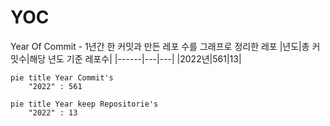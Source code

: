 # YOC
Year Of Commit - 1년간 한 커밋과 만든 레포 수를 그래프로 정리한 레포
|년도|총 커밋수|해당 년도 기준 레포수|
|------|---|---|
|2022년|561|13|

```mermaid
pie title Year Commit's
    "2022" : 561 
```
```mermaid
pie title Year keep Repositorie's
    "2022" : 13
```
